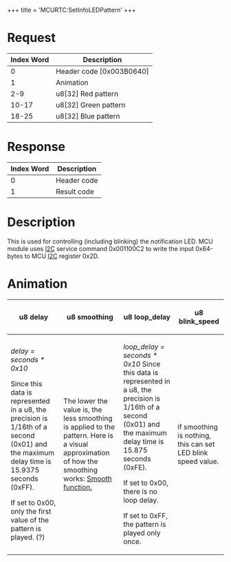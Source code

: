 +++
title = 'MCURTC:SetInfoLEDPattern'
+++

# Request

| Index Word | Description                |
|------------|----------------------------|
| 0          | Header code \[0x003B0640\] |
| 1          | Animation                  |
| 2-9        | u8\[32\] Red pattern       |
| 10-17      | u8\[32\] Green pattern     |
| 18-25      | u8\[32\] Blue pattern      |

# Response

| Index Word | Description |
|------------|-------------|
| 0          | Header code |
| 1          | Result code |

# Description

This is used for controlling (including blinking) the notification LED.
MCU module uses [I2C](I2C_Services "wikilink") service command
0x001100C2 to write the input 0x64-bytes to MCU [I2C](I2C "wikilink")
register 0x2D.

# Animation

<table>
<thead>
<tr class="header">
<th><p>u8 delay</p></th>
<th><p>u8 smoothing</p></th>
<th><p>u8 loop_delay</p></th>
<th><p>u8 blink_speed</p></th>
</tr>
</thead>
<tbody>
<tr class="odd">
<td><p><em>delay = seconds * 0x10</em></p>
<p>Since this data is represented in a u8, the precision is 1/16th of a
second (0x01) and the maximum delay time is 15.9375 seconds (0xFF).</p>
<p>If set to 0x00, only the first value of the pattern is played.
(?)</p></td>
<td><p>The lower the value is, the less smoothing is applied to the
pattern. Here is a visual approximation of how the smoothing works: <a
href="https://i.imgur.com/ZxdPbIw.png">Smooth function.</a></p></td>
<td><p><em>loop_delay = seconds * 0x10</em> Since this data is
represented in a u8, the precision is 1/16th of a second (0x01) and the
maximum delay time is 15.875 seconds (0xFE).</p>
<p>If set to 0x00, there is no loop delay.</p>
<p>If set to 0xFF, the pattern is played only once.</p></td>
<td><p>if smoothing is nothing, this can set LED blink speed
value.</p></td>
</tr>
</tbody>
</table>

